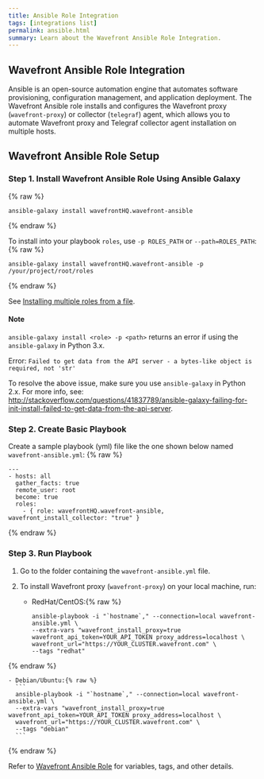 ```yaml
---
title: Ansible Role Integration
tags: [integrations list]
permalink: ansible.html
summary: Learn about the Wavefront Ansible Role Integration.
---
```

## Wavefront Ansible Role Integration

Ansible is an open-source automation engine that automates software provisioning, configuration management, and application deployment. The Wavefront Ansible role installs and configures the Wavefront proxy (`wavefront-proxy`) or collector (`telegraf`) agent, which allows you to automate Wavefront proxy and Telegraf collector agent installation on multiple hosts. 

## Wavefront Ansible Role Setup

### Step 1. Install Wavefront Ansible Role Using Ansible Galaxy
{% raw %}
```
ansible-galaxy install wavefrontHQ.wavefront-ansible
```
{% endraw %}

To install into your playbook `roles`, use `-p ROLES_PATH` or `--path=ROLES_PATH`:
{% raw %}
```
ansible-galaxy install wavefrontHQ.wavefront-ansible -p /your/project/root/roles
```
{% endraw %}
    
See [Installing multiple roles from a file](http://docs.ansible.com/ansible/galaxy.html#installing-multiple-roles-from-a-file).


#### Note

`ansible-galaxy install <role> -p <path>` returns an error if using the `ansible-galaxy` in Python 3.x.

Error: `Failed to get data from the API server - a bytes-like object is required, not 'str'`
 
To resolve the above issue, make sure you use `ansible-galaxy` in Python 2.x. For more info, see: http://stackoverflow.com/questions/41837789/ansible-galaxy-failing-for-init-install-failed-to-get-data-from-the-api-server.


### Step 2. Create Basic Playbook

Create a sample playbook (yml) file like the one shown below named `wavefront-ansible.yml`:
{% raw %}
```
---
- hosts: all
  gather_facts: true
  remote_user: root
  become: true
  roles:
    - { role: wavefrontHQ.wavefront-ansible, wavefront_install_collector: "true" }
```
{% endraw %}

### Step 3. Run Playbook

1. Go to the folder containing the `wavefront-ansible.yml` file.
1. To install Wavefront proxy (`wavefront-proxy`) on your local machine, run:

    - RedHat/CentOS:{% raw %}
      ```
      ansible-playbook -i "`hostname`," --connection=local wavefront-ansible.yml \
      --extra-vars "wavefront_install_proxy=true wavefront_api_token=YOUR_API_TOKEN proxy_address=localhost \
      wavefront_url="https://YOUR_CLUSTER.wavefront.com" \
      --tags "redhat"
      ```
{% endraw %}

    - Debian/Ubuntu:{% raw %}
      ```
      ansible-playbook -i "`hostname`," --connection=local wavefront-ansible.yml \
      --extra-vars "wavefront_install_proxy=true wavefront_api_token=YOUR_API_TOKEN proxy_address=localhost \
      wavefront_url="https://YOUR_CLUSTER.wavefront.com" \
      --tags "debian"
      ```
{% endraw %}


Refer to [Wavefront Ansible Role](https://galaxy.ansible.com/wavefrontHQ/wavefront-ansible/) for variables, tags, and other details.



